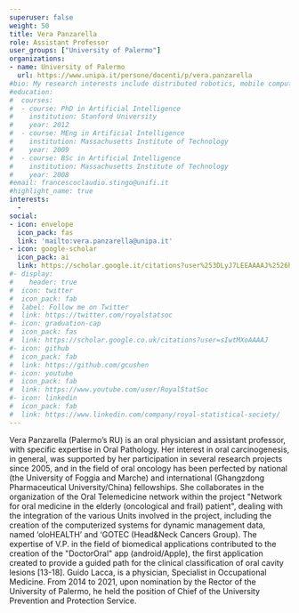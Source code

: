 ```yaml
---
superuser: false
weight: 50
title: Vera Panzarella
role: Assistant Professor
user_groups: ["University of Palermo"]
organizations:
- name: University of Palermo
  url: https://www.unipa.it/persone/docenti/p/vera.panzarella
#bio: My research interests include distributed robotics, mobile computing and programmable matter.
#education:
#  courses:
#  - course: PhD in Artificial Intelligence
#    institution: Stanford University
#    year: 2012
#  - course: MEng in Artificial Intelligence
#    institution: Massachusetts Institute of Technology
#    year: 2009
#  - course: BSc in Artificial Intelligence
#    institution: Massachusetts Institute of Technology
#    year: 2008
#email: francescoclaudio.stingo@unifi.it
#highlight_name: true
interests:
  - 
social:
- icon: envelope
  icon_pack: fas
  link: 'mailto:vera.panzarella@unipa.it'
- icon: google-scholar
  icon_pack: ai
  link: https://scholar.google.it/citations?user%253DLyJ7LEEAAAAJ%2526hl%253Den
#- display:
#    header: true
#  icon: twitter
#  icon_pack: fab
#  label: Follow me on Twitter
#  link: https://twitter.com/royalstatsoc
#- icon: graduation-cap
#  icon_pack: fas
#  link: https://scholar.google.co.uk/citations?user=sIwtMXoAAAAJ
#- icon: github
#  icon_pack: fab
#  link: https://github.com/gcushen
#- icon: youtube
#  icon_pack: fab
#  link: https://www.youtube.com/user/RoyalStatSoc
#- icon: linkedin
#  icon_pack: fab
#  link: https://www.linkedin.com/company/royal-statistical-society/
---
```


Vera Panzarella (Palermo’s RU) is an oral physician and assistant professor, with specific expertise in Oral Pathology. Her interest in
oral carcinogenesis, in general, was supported by her participation in several research projects since 2005, and in the field of oral
oncology has been perfected by national (the University of Foggia and Marche) and international (Ghangzdong Pharmaceutical
University/China) fellowships. She collaborates in the organization of the Oral Telemedicine network within the project "Network for
oral medicine in the elderly (oncological and frail) patient", dealing with the integration of the various Units involved in the project,
including the creation of the computerized systems for dynamic management data, named ‘oloHEALTH’ and ‘GOTEC (Head&Neck
Cancers Group). The expertise of V.P. in the field of biomedical applications contributed to the creation of the "DoctorOral" app
(android/Apple), the first application created to provide a guided path for the clinical classification of oral cavity lesions [13-18].
Guido Lacca, is a physician, Specialist in Occupational Medicine. From 2014 to 2021, upon nomination by the Rector of the University
of Palermo, he held the position of Chief of the University Prevention and Protection Service.